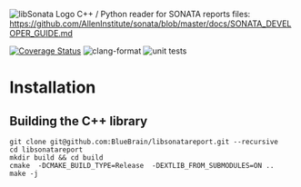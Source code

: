 ![libSonata Logo](logo/libSonataLogo.jpg)
C++ / Python reader for SONATA reports files:
https://github.com/AllenInstitute/sonata/blob/master/docs/SONATA_DEVELOPER_GUIDE.md

[![Coverage Status](https://coveralls.io/repos/github/BlueBrain/libsonatareport/badge.svg)](https://coveralls.io/github/BlueBrain/libsonatareport)
![clang-format](https://github.com/BlueBrain/libsonatareport/workflows/clang-format-check/badge.svg)
![unit tests](https://github.com/BlueBrain/libsonatareport/workflows/run-test/badge.svg)

# Installation

## Building the C++ library

```shell
git clone git@github.com:BlueBrain/libsonatareport.git --recursive
cd libsonatareport
mkdir build && cd build
cmake  -DCMAKE_BUILD_TYPE=Release  -DEXTLIB_FROM_SUBMODULES=ON ..
make -j
```
